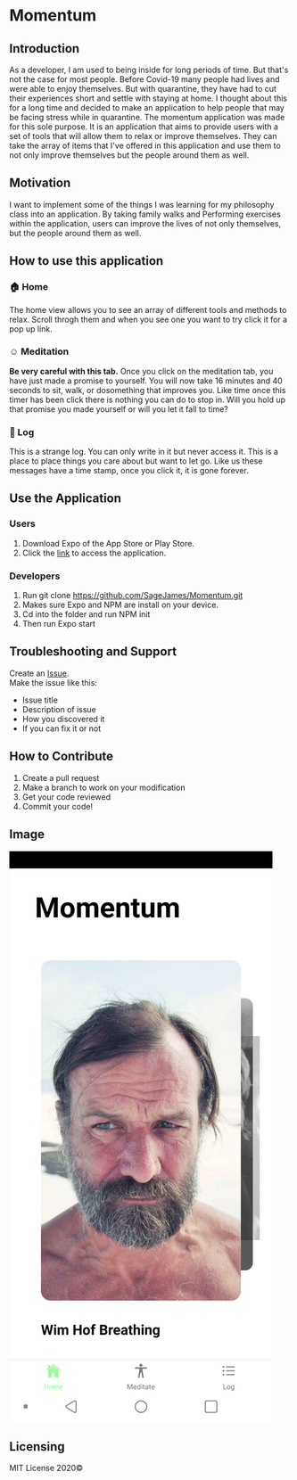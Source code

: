 # Momentum

## Introduction

As a developer, I am used to being inside for long periods of time. But that's not the case for most people. Before Covid-19 many people had lives and were able to enjoy themselves. But with quarantine, they have had to cut their experiences short and settle with staying at home. I thought about this for a long time and decided to make an application to help people that may be facing stress while in quarantine. The momentum application was made for this sole purpose. It is an application that aims to provide users with a set of tools that will allow them to relax or improve themselves. They can take the array of items that I've offered in this application and use them to not only improve themselves but the people around them as well.


## Motivation

I want to implement some of the things I was learning for my philosophy class into an application. By taking family walks and Performing exercises within the application, users can improve the lives of not only themselves, but the people around them as well.


## How to use this application

### :house: Home
The home view allows you to see an array of different tools and methods to relax. Scroll throgh them and when you see one you want to try click it for a pop up link.

### :relaxed: Meditation
**Be very  careful with this tab.** Once you click on the meditation tab, you have just made a promise to yourself. You will now take 16 minutes and 40 seconds to sit, walk, or dosomething that improves you. Like time once this timer has been click there is nothing you can do to stop in. Will you hold up that promise you made yourself or will you let it fall to time?

### :book: Log
This is a strange log. You can only write in it but never access it. This is a place to place things you care about but want to let go. Like us these messages have a time stamp, once you click it, it is gone forever.

## Use the Application

### Users
1. Download Expo of the App Store or Play Store.
2. Click the [link](https://expo.io/@sagejames/projects/Momentum) to access the application.

### Developers
1. Run git clone https://github.com/SageJames/Momentum.git
2. Makes sure Expo and NPM are install on your device. 
3. Cd into the folder and run NPM init
4. Then run Expo start

## Troubleshooting and Support
Create an [Issue](https://github.com/SageJames/Momentum/issues).   
Make the issue like this:
* Issue title
* Description of issue
* How you discovered it
* If you can fix it or not

## How to Contribute

1. Create a pull request
2. Make a branch to work on your modification
3. Get your code reviewed
4. Commit your code!

## Image

![Demo](
Screenshot_20201209-161338.png)

## Licensing

MIT License 2020©

